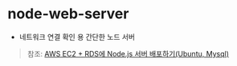 # node-web-server

- 네트워크 연결 확인 용 간단한 노드 서버

> 참조: [AWS EC2 + RDS에 Node.js 서버 배포하기(Ubuntu, Mysql)](https://hoontae24.github.io/posts/10)
